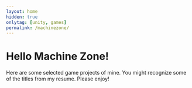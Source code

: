 ```yaml
---
layout: home
hidden: true
onlytag: [unity, games]
permalink: /machinezone/
---
```


# Hello Machine Zone!

Here are some selected game projects of mine. You might recognize some of the titles from my resume. Please enjoy!